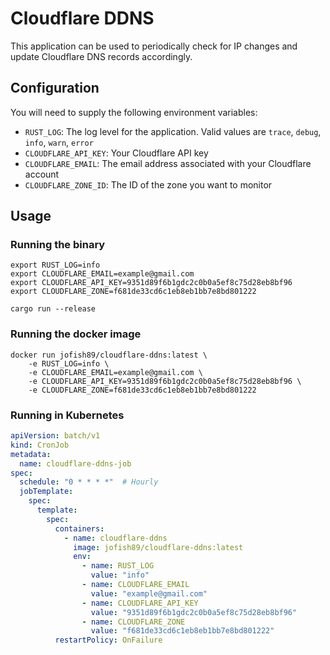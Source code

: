 # Cloudflare DDNS

This application can be used to periodically check for IP changes and update Cloudflare DNS records accordingly.

## Configuration

You will need to supply the following environment variables:
- `RUST_LOG`: The log level for the application. Valid values are `trace`, `debug`, `info`, `warn`, `error`
- `CLOUDFLARE_API_KEY`: Your Cloudflare API key
- `CLOUDFLARE_EMAIL`: The email address associated with your Cloudflare account
- `CLOUDFLARE_ZONE_ID`: The ID of the zone you want to monitor

## Usage

### Running the binary

```shell
export RUST_LOG=info
export CLOUDFLARE_EMAIL=example@gmail.com
export CLOUDFLARE_API_KEY=9351d89f6b1gdc2c0b0a5ef8c75d28eb8bf96
export CLOUDFLARE_ZONE=f681de33cd6c1eb8eb1bb7e8bd801222

cargo run --release
```

### Running the docker image
```shell
docker run jofish89/cloudflare-ddns:latest \
    -e RUST_LOG=info \
    -e CLOUDFLARE_EMAIL=example@gmail.com \
    -e CLOUDFLARE_API_KEY=9351d89f6b1gdc2c0b0a5ef8c75d28eb8bf96 \
    -e CLOUDFLARE_ZONE=f681de33cd6c1eb8eb1bb7e8bd801222
```

### Running in Kubernetes

```yaml
apiVersion: batch/v1
kind: CronJob
metadata:
  name: cloudflare-ddns-job
spec:
  schedule: "0 * * * *"  # Hourly
  jobTemplate:
    spec:
      template:
        spec:
          containers:
            - name: cloudflare-ddns
              image: jofish89/cloudflare-ddns:latest
              env:
                - name: RUST_LOG
                  value: "info"
                - name: CLOUDFLARE_EMAIL
                  value: "example@gmail.com"
                - name: CLOUDFLARE_API_KEY
                  value: "9351d89f6b1gdc2c0b0a5ef8c75d28eb8bf96"
                - name: CLOUDFLARE_ZONE
                  value: "f681de33cd6c1eb8eb1bb7e8bd801222"
          restartPolicy: OnFailure
```
